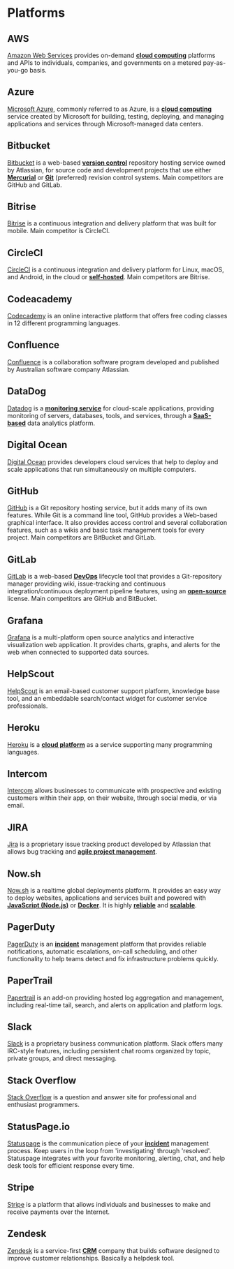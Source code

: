 # Platforms

## AWS

[Amazon Web Services](https://aws.amazon.com/) provides on-demand **[cloud computing](https://github.com/non-binary/glossary/blob/main/misc.md#cloud-computing)** platforms and APIs to individuals, companies, and governments on a metered pay-as-you-go basis.

## Azure

[Microsoft Azure](https://azure.microsoft.com/en-ca/), commonly referred to as Azure, is a **[cloud computing](https://github.com/non-binary/glossary/blob/main/misc.md#cloud-computing)** service created by Microsoft for building, testing, deploying, and managing applications and services through Microsoft-managed data centers.

## Bitbucket

[Bitbucket](https://bitbucket.org/) is a web-based **[version control](https://github.com/non-binary/glossary/blob/main/version-control.md#version-control)** repository hosting service owned by Atlassian, for source code and development projects that use either **[Mercurial](https://github.com/non-binary/glossary/blob/main/version-control.md#mercurial)** or **[Git](https://github.com/non-binary/glossary/blob/main/version-control.md#git)** (preferred) revision control systems. Main competitors are GitHub and GitLab.

## Bitrise

[Bitrise](https://bitrise.io) is a continuous integration and delivery platform that was built for mobile. Main competitor is CircleCI.

## CircleCI

[CircleCI](https://circleci.com) is a continuous integration and delivery platform for Linux, macOS, and Android, in the cloud or **[self-hosted](https://github.com/non-binary/glossary/blob/main/misc.md#self-hosting)**. Main competitors are Bitrise.

## Codeacademy

[Codecademy](https://www.codecademy.com/) is an online interactive platform that offers free coding classes in 12 different programming languages.

## Confluence

[Confluence](https://www.atlassian.com/software/confluence) is a collaboration software program developed and published by Australian software company Atlassian.

## DataDog

[Datadog](https://www.datadoghq.com/) is a **[monitoring service](https://github.com/non-binary/glossary/blob/main/misc.md#monitoring-service)** for cloud-scale applications, providing monitoring of servers, databases, tools, and services, through a **[SaaS-based](https://github.com/non-binary/glossary/blob/main/misc.md#saas)** data analytics platform.

## Digital Ocean

[Digital Ocean](https://digitalocean.com) provides developers cloud services that help to deploy and scale applications that run simultaneously on multiple computers.

## GitHub

[GitHub](https://github.com) is a Git repository hosting service, but it adds many of its own features. While Git is a command line tool, GitHub provides a Web-based graphical interface. It also provides access control and several collaboration features, such as a wikis and basic task management tools for every project. Main competitors are BitBucket and GitLab.

## GitLab

[GitLab](https://gitlab.com) is a web-based **[DevOps](https://github.com/non-binary/glossary/blob/main/misc.md#devops)** lifecycle tool that provides a Git-repository manager providing wiki, issue-tracking and continuous integration/continuous deployment pipeline features, using an **[open-source](https://github.com/non-binary/glossary/blob/main/misc.md#open-source)** license. Main competitors are GitHub and BitBucket.

## Grafana

[Grafana](https://grafana.com/) is a multi-platform open source analytics and interactive visualization web application. It provides charts, graphs, and alerts for the web when connected to supported data sources.

## HelpScout

[HelpScout](https://helpscout.com) is an email-based customer support platform, knowledge base tool, and an embeddable search/contact widget for customer service professionals.

## Heroku

[Heroku](https://heroku.com) is a **[cloud platform](https://github.com/non-binary/glossary/blob/main/misc.md#cloud-computing)** as a service supporting many programming languages.

## Intercom

[Intercom](https://intercom.com) allows businesses to communicate with prospective and existing customers within their app, on their website, through social media, or via email.

## JIRA

[Jira](https://www.atlassian.com/software/jira) is a proprietary issue tracking product developed by Atlassian that allows bug tracking and **[agile project management](https://github.com/non-binary/glossary/blob/main/misc.md#agile)**.

## Now.sh

[Now.sh](https://vercel.com/) is a realtime global deployments platform. It provides an easy way to deploy websites, applications and services built and powered with **[JavaScript (Node.js)](https://github.com/non-binary/glossary/blob/main/languages.md#javascript-nodejs)** or **[Docker](https://github.com/non-binary/glossary/blob/main/tools.md#docker)**. It is highly **[reliable](https://github.com/non-binary/glossary/blob/main/misc.md#reliable-software-systems)** and **[scalable](https://github.com/non-binary/glossary/blob/main/misc.md#scalable-software-systems)**.

## PagerDuty

[PagerDuty](https://www.pagerduty.com/) is an **[incident](https://github.com/non-binary/glossary/blob/main/misc.md#incident)** management platform that provides reliable notifications, automatic escalations, on-call scheduling, and other functionality to help teams detect and fix infrastructure problems quickly.

## PaperTrail

[Papertrail](https://www.papertrail.com/) is an add-on providing hosted log aggregation and management, including real-time tail, search, and alerts on application and platform logs.

## Slack

[Slack](https://slack.com) is a proprietary business communication platform. Slack offers many IRC-style features, including persistent chat rooms organized by topic, private groups, and direct messaging.

## Stack Overflow

[Stack Overflow](https://stackoverflow.com) is a question and answer site for professional and enthusiast programmers.

## StatusPage.io

[Statuspage](https://www.atlassian.com/software/statuspage) is the communication piece of your **[incident](https://github.com/non-binary/glossary/blob/main/misc.md#incident)** management process. Keep users in the loop from 'investigating' through 'resolved'. Statuspage integrates with your favorite monitoring, alerting, chat, and help desk tools for efficient response every time.

## Stripe

[Stripe](https://stripe.com) is a platform that allows individuals and businesses to make and receive payments over the Internet.

## Zendesk

[Zendesk](https://zendesk.com) is a service-first **[CRM](https://github.com/non-binary/glossary/blob/main/misc.md#crm)** company that builds software designed to improve customer relationships. Basically a helpdesk tool.
